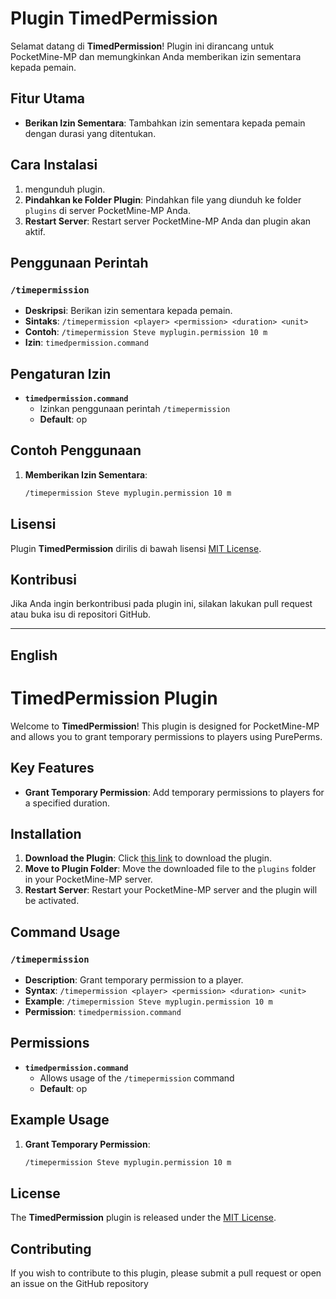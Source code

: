 
# Plugin TimedPermission

Selamat datang di **TimedPermission**! Plugin ini dirancang untuk PocketMine-MP dan memungkinkan Anda memberikan izin sementara kepada pemain.

## Fitur Utama

- **Berikan Izin Sementara**: Tambahkan izin sementara kepada pemain dengan durasi yang ditentukan.

## Cara Instalasi

1. mengunduh plugin.
2. **Pindahkan ke Folder Plugin**: Pindahkan file yang diunduh ke folder `plugins` di server PocketMine-MP Anda.
3. **Restart Server**: Restart server PocketMine-MP Anda dan plugin akan aktif.

## Penggunaan Perintah

### `/timepermission`

- **Deskripsi**: Berikan izin sementara kepada pemain.
- **Sintaks**: `/timepermission <player> <permission> <duration> <unit>`
- **Contoh**: `/timepermission Steve myplugin.permission 10 m`
- **Izin**: `timedpermission.command`

## Pengaturan Izin

- **`timedpermission.command`**
  - Izinkan penggunaan perintah `/timepermission`
  - **Default**: op

## Contoh Penggunaan

1. **Memberikan Izin Sementara**: 
   ```sh
   /timepermission Steve myplugin.permission 10 m
   ```

## Lisensi

Plugin **TimedPermission** dirilis di bawah lisensi [MIT License](LICENSE).

## Kontribusi

Jika Anda ingin berkontribusi pada plugin ini, silakan lakukan pull request atau buka isu di repositori GitHub.

---

## English

# TimedPermission Plugin

Welcome to **TimedPermission**! This plugin is designed for PocketMine-MP and allows you to grant temporary permissions to players using PurePerms.

## Key Features

- **Grant Temporary Permission**: Add temporary permissions to players for a specified duration.

## Installation

1. **Download the Plugin**: Click [this link](#) to download the plugin.
2. **Move to Plugin Folder**: Move the downloaded file to the `plugins` folder in your PocketMine-MP server.
3. **Restart Server**: Restart your PocketMine-MP server and the plugin will be activated.

## Command Usage

### `/timepermission`

- **Description**: Grant temporary permission to a player.
- **Syntax**: `/timepermission <player> <permission> <duration> <unit>`
- **Example**: `/timepermission Steve myplugin.permission 10 m`
- **Permission**: `timedpermission.command`

## Permissions

- **`timedpermission.command`**
  - Allows usage of the `/timepermission` command
  - **Default**: op

## Example Usage

1. **Grant Temporary Permission**: 
   ```sh
   /timepermission Steve myplugin.permission 10 m
   ```

## License

The **TimedPermission** plugin is released under the [MIT License](LICENSE).

## Contributing

If you wish to contribute to this plugin, please submit a pull request or open an issue on the GitHub repository
